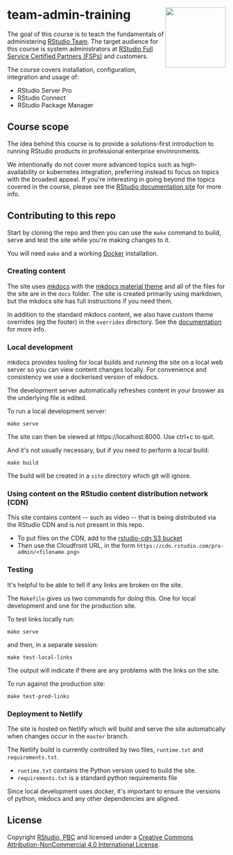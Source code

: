 
# team-admin-training <img src='https://cdn.rstudio.com/pro-admin/pres/include/r-admins-button-small.png' align="right" height="139" />

The goal of this course is to teach the fundamentals of administering
[RStudio Team](https://rstudio.com/products/team/). The target audience for 
this course is system administrators at 
[RStudio Full Service Certified Partners (FSPs)](https://rstudio.com/certified-partners/) 
and customers.

The course covers installation, configuration, integration and usage of:

  - RStudio Server Pro
  - RStudio Connect
  - RStudio Package Manager

## Course scope

The idea behind this course is to provide a solutions-first introduction to 
running RStudio products in professional enterprise envinronments. 

We intentionally do not cover more advanced topics such as high-availability 
or kubernetes integration, preferring instead to focus on topics with the 
broadest appeal. If you're interesting in going beyond the topics covered in
the course, please see the [RStudio documentation site](https://docs.rstudio.com)
for more info.

## Contributing to this repo

Start by cloning the repo and then you can use the `make` command to build, 
serve and test the site while you're making changes to it.

You will need `make` and a working [Docker](https://www.docker.com) installation.


### Creating content

The site uses [mkdocs](https://www.mkdocs.org) with the 
[mkdocs material theme](https://squidfunk.github.io/mkdocs-material/) and 
all of the files for the site are in the `docs` folder. The site is created 
primarily using markdown, but the mkdocs site has full instructions if you 
need them.

In addition to the standard mkdocs content, we also have custom theme
overrides (eg the footer) in the `overrides` directory. See the 
[documentation](https://www.mkdocs.org/user-guide/styling-your-docs/#using-the-theme-custom_dir)
for more info.


### Local development

mkdocs provides tooling for local builds and running the site on a local
web server so you can view content changes locally. For convenience and 
consistency we use a dockerised version of mkdocs.

The development server automatically refreshes content in your broswer
as the underlying file is edited.

To run a local development server:

```
make serve
```

The site can then be viewed at https://localhost:8000. Use ctrl+c to quit.

And it's not usually necessary, but if you need to perform a local build:

```
make build
```

The build will be created in a `site` directory which git will ignore.


### Using content on the RStudio content distribution network (CDN)

This site contains content -- such as video -- that is being distributed 
via the RStudio CDN and is not present in this repo.

* To put files on the CDN, add to the [rstudio-cdn S3
  bucket](https://s3.console.aws.amazon.com/s3/buckets/rstudio-cdn/?region=us-west-2&tab=overview)
* Then use the Cloudfront URL, in the form
  `https://cdn.rstudio.com/pro-admin/<filename.png>`


### Testing

It's helpful to be able to tell if any links are broken on the site.

The `Makefile` gives us two commands for doing this. One for local
development and one for the production site.

To test links locally run:

```
make serve
```

and then, in a separate session:

```
make test-local-links
```

The output will indicate if there are any problems with the links on the site.

To run against the production site:

```
make test-prod-links
```


### Deployment to Netlify

The site is hosted on Netlify which will build and serve the site 
automatically when changes occur in the `master` branch.

The Netlify build is currently controlled by two files, `runtime.txt`
and `requirements.txt`.

* `runtime.txt` contains the Python version used to build the site.
* `requirements.txt` is a standard python requirements file

Since local development uses docker, it's important to ensure the versions
of python, mkdocs and any other dependencies are aligned.

## License

Copyright [RStudio, PBC](https://rstudio.com) and licensed under a 
[Creative Commons Attribution-NonCommercial 4.0 International License](license.md).
